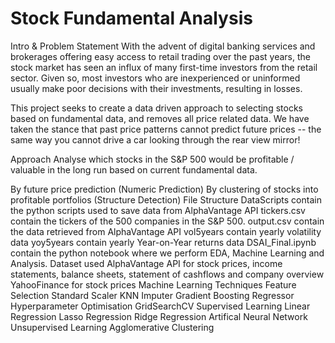 # Stock Fundamental Analysis

Intro & Problem Statement
With the advent of digital banking services and brokerages offering easy access to retail trading over the past years, the stock market has seen an influx of many first-time investors from the retail sector. Given so, most investors who are inexperienced or uninformed usually make poor decisions with their investments, resulting in losses.

This project seeks to create a data driven approach to selecting stocks based on fundamental data, and removes all price related data. We have taken the stance that past price patterns cannot predict future prices -- the same way you cannot drive a car looking through the rear view mirror!

Approach
Analyse which stocks in the S&P 500 would be profitable / valuable in the long run based on current fundamental data.

By future price prediction (Numeric Prediction)
By clustering of stocks into profitable portfolios (Structure Detection)
File Structure
DataScripts contain the python scripts used to save data from AlphaVantage API
tickers.csv contain the tickers of the 500 companies in the S&P 500.
output.csv contain the data retrieved from AlphaVantage API
vol5years contain yearly volatility data
yoy5years contain yearly Year-on-Year returns data
DSAI_Final.ipynb contain the python notebook where we perform EDA, Machine Learning and Analysis.
Dataset used
AlphaVantage API for stock prices, income statements, balance sheets, statement of cashflows and company overview
YahooFinance for stock prices
Machine Learning Techniques
Feature Selection
Standard Scaler
KNN Imputer
Gradient Boosting Regressor
Hyperparameter Optimisation
GridSearchCV
Supervised Learning
Linear Regression
Lasso Regression
Ridge Regression
Artifical Neural Network
Unsupervised Learning
Agglomerative Clustering
